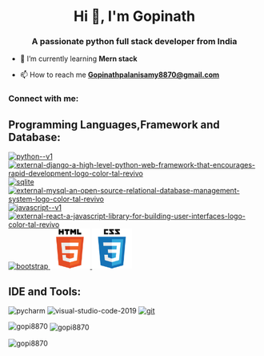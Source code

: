 <h1 align="center">Hi 👋, I'm Gopinath</h1>
<h3 align="center">A passionate python full stack developer from India</h3>

- 🌱 I’m currently learning **Mern stack**

- 📫 How to reach me **Gopinathpalanisamy8870@gmail.com**

<h3 align="left">Connect with me:</h3>
<p align="left">
</p>

<h2 align="left">Programming Languages,Framework and Database:</h2>
<p align="left"> 
  <a href="https://www.python.org" target="_blank" rel="noreferrer"> <img width="80" height="80" src="https://img.icons8.com/color/48/python--v1.png" alt="python--v1"/> </a>     <a href="https://www.djangoproject.com/" target="_blank" rel="noreferrer"> <img width="80" height="80" src="https://img.icons8.com/external-tal-revivo-color-tal-revivo/48/external-django-a-high-level-python-web-framework-that-encourages-rapid-development-logo-color-tal-revivo.png" alt="external-django-a-high-level-python-web-framework-that-encourages-rapid-development-logo-color-tal-revivo"/> </a>     <a href="https://www.sqlite.org/" target="_blank" rel="noreferrer"> <img src="https://www.vectorlogo.zone/logos/sqlite/sqlite-icon.svg" alt="sqlite" width="80" height="80"/> </a>    <a href="https://www.mysql.com/" target="_blank" rel="noreferrer"> <img width="80" height="80" src="https://img.icons8.com/external-tal-revivo-color-tal-revivo/48/external-mysql-an-open-source-relational-database-management-system-logo-color-tal-revivo.png" alt="external-mysql-an-open-source-relational-database-management-system-logo-color-tal-revivo"/> </a>     <a href="https://developer.mozilla.org/en-US/docs/Web/JavaScript" target="_blank" rel="noreferrer"> <img width="80" height="80" src="https://img.icons8.com/color/48/javascript--v1.png" alt="javascript--v1"/> </a>     <a href="https://reactjs.org/" target="_blank" rel="noreferrer"> <img width="80" height="80" src="https://img.icons8.com/external-tal-revivo-color-tal-revivo/48/000000/external-react-a-javascript-library-for-building-user-interfaces-logo-color-tal-revivo.png" alt="external-react-a-javascript-library-for-building-user-interfaces-logo-color-tal-revivo"/> </a>     <a href="https://getbootstrap.com" target="_blank" rel="noreferrer"> <img width="80" height="80" src="https://img.icons8.com/color-glass/48/bootstrap.png" alt="bootstrap"/> </a> <a href="https://www.w3.org/html/" target="_blank" rel="noreferrer"> <img src="https://raw.githubusercontent.com/devicons/devicon/master/icons/html5/html5-original-wordmark.svg" alt="html5" width="80" height="80"/> </a>     <a href="https://www.w3schools.com/css/" target="_blank" rel="noreferrer"> <img src="https://raw.githubusercontent.com/devicons/devicon/master/icons/css3/css3-original-wordmark.svg" alt="css3" width="80" height="80"/> </a> </p>

<h2 align="left">IDE and Tools:</h2>
<p align="left"> 
<img width="80" height="80" src="https://img.icons8.com/color/48/pycharm.png" alt="pycharm"/> <img width="80" height="80" src="https://img.icons8.com/color/48/visual-studio-code-2019.png" alt="visual-studio-code-2019"/> <a href="https://git-scm.com/" target="_blank" rel="noreferrer"> <img src="https://www.vectorlogo.zone/logos/git-scm/git-scm-icon.svg" alt="git" width="80" height="80"/> </a>
</p>

<p><img align="left" src="https://github-readme-stats.vercel.app/api/top-langs?username=gopi8870&show_icons=true&locale=en&layout=compact" alt="gopi8870" /></p>

<p>&nbsp;<img align="center" src="https://github-readme-stats.vercel.app/api?username=gopi8870&show_icons=true&locale=en" alt="gopi8870" /></p>

<p><img align="center" src="https://github-readme-streak-stats.herokuapp.com/?user=gopi8870&" alt="gopi8870" /></p>
